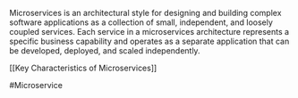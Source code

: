 Microservices is an architectural style for designing and building complex software applications as a collection of small, independent, and loosely coupled services. Each service in a microservices architecture represents a specific business capability and operates as a separate application that can be developed, deployed, and scaled independently.

[[Key Characteristics of Microservices]]

#Microservice 